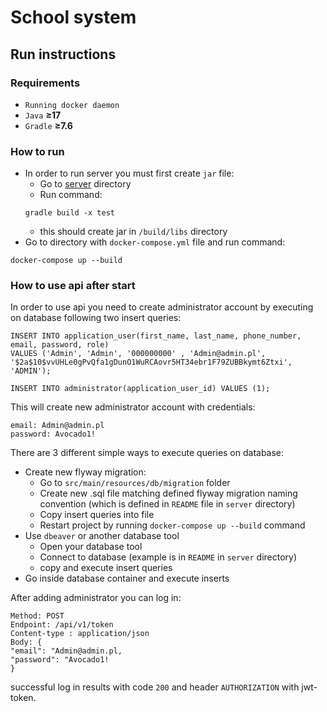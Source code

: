 # School system 

## Run instructions

### Requirements

- `Running docker daemon`
- `Java` **&ge;17**
- `Gradle` **&ge;7.6**

### How to run
* In order to run server you must first create `jar` file:
  * Go to [server](./server) directory
  * Run command:
  ```
  gradle build -x test
  ```
  * this should create jar in `/build/libs` directory
* Go to directory with `docker-compose.yml` file and run command:
```
docker-compose up --build
```

### How to use api after start
In order to use api you need to create administrator account by executing on database following two insert queries:
``` 
INSERT INTO application_user(first_name, last_name, phone_number, email, password, role)
VALUES ('Admin', 'Admin', '000000000' , 'Admin@admin.pl', '$2a$10$vvUHLe0gPvQfa1gDunO1WuRCAovr5HT34ebr1F79ZUBBkymt6Ztxi', 'ADMIN');

INSERT INTO administrator(application_user_id) VALUES (1);
```
This will create new administrator account with credentials:
```
email: Admin@admin.pl
password: Avocado1!
```

There are 3 different simple ways to execute queries on database:

* Create new flyway migration: 
  * Go to `src/main/resources/db/migration` folder 
  * Create new .sql file matching defined flyway migration naming convention (which is defined in `README` file in `server` directory)
  * Copy insert queries into file
  * Restart project by running `docker-compose up --build` command
* Use `dbeaver` or another database tool
  * Open your database tool 
  * Connect to database (example is in `README` in `server` directory)
  * copy and execute insert queries
* Go inside database container and execute inserts

After adding administrator you can log in:
```
Method: POST
Endpoint: /api/v1/token
Content-type : application/json
Body: {
"email": "Admin@admin.pl,
"password": "Avocado1!
}
```
successful log in results with code `200` and header `AUTHORIZATION` with jwt-token. 